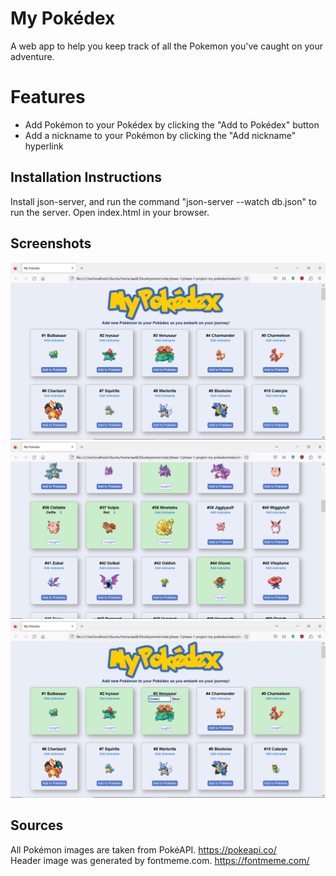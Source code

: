 # My Pokédex
A web app to help you keep track of all the Pokemon you've caught on your adventure.  

# Features
* Add Pokémon to your Pokédex by clicking the "Add to Pokédex" button
* Add a nickname to your Pokémon by clicking the "Add nickname" hyperlink

## Installation Instructions
Install json-server, and run the command "json-server --watch db.json" to
run the server. Open index.html in your browser.

## Screenshots
<img src="/Screenshots/screenshot-1.png">
<img src="/Screenshots/screenshot-2.png">
<img src="/Screenshots/screenshot-3.png">

## Sources
All Pokémon images are taken from PokéAPI. https://pokeapi.co/  
Header image was generated by fontmeme.com. https://fontmeme.com/  
